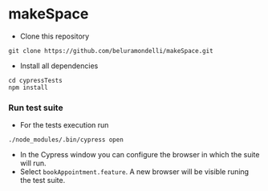 # makeSpace

- Clone this repository
```
git clone https://github.com/beluramondelli/makeSpace.git
```
- Install all dependencies
```
cd cypressTests
npm install
```

### Run test suite

- For the tests execution run
```
./node_modules/.bin/cypress open
```
- In the Cypress window you can configure the browser in which the suite will run.
- Select `bookAppointment.feature`. A new browser will be visible runing the test suite.
